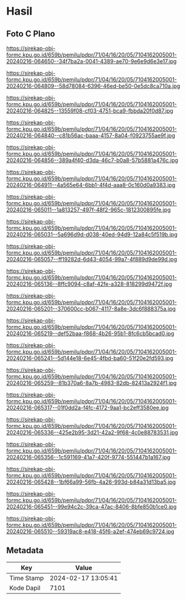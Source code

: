 # Hasil

## Foto C Plano

https://sirekap-obj-formc.kpu.go.id/659b/pemilu/pdpr/71/04/16/20/05/7104162005001-20240216-064650--34f7ba2a-0041-4389-ae70-9e6e9d6e3e17.jpg

https://sirekap-obj-formc.kpu.go.id/659b/pemilu/pdpr/71/04/16/20/05/7104162005001-20240216-064809--58d78084-6396-46ed-be50-0e5dc8ca710a.jpg

https://sirekap-obj-formc.kpu.go.id/659b/pemilu/pdpr/71/04/16/20/05/7104162005001-20240216-064825--13559f08-cf03-4751-bca9-fbbda20f0d87.jpg

https://sirekap-obj-formc.kpu.go.id/659b/pemilu/pdpr/71/04/16/20/05/7104162005001-20240216-064840--c81b56ac-baaa-4157-8a04-f0923755ae9f.jpg

https://sirekap-obj-formc.kpu.go.id/659b/pemilu/pdpr/71/04/16/20/05/7104162005001-20240216-064856--389a4f40-d3da-46c7-b0a8-57b5881a476c.jpg

https://sirekap-obj-formc.kpu.go.id/659b/pemilu/pdpr/71/04/16/20/05/7104162005001-20240216-064911--4a565e64-6bb1-4f4d-aaa8-0c160d0a9383.jpg

https://sirekap-obj-formc.kpu.go.id/659b/pemilu/pdpr/71/04/16/20/05/7104162005001-20240216-065011--1a813257-497f-48f2-965c-1812300895fe.jpg

https://sirekap-obj-formc.kpu.go.id/659b/pemilu/pdpr/71/04/16/20/05/7104162005001-20240216-065031--5a696d9d-d038-40ed-94d9-12a84c5f519b.jpg

https://sirekap-obj-formc.kpu.go.id/659b/pemilu/pdpr/71/04/16/20/05/7104162005001-20240216-065057--ff19282d-6d43-4054-99a7-4f889d9de99d.jpg

https://sirekap-obj-formc.kpu.go.id/659b/pemilu/pdpr/71/04/16/20/05/7104162005001-20240216-065136--8ffc9094-c8af-42fe-a328-818299d9472f.jpg

https://sirekap-obj-formc.kpu.go.id/659b/pemilu/pdpr/71/04/16/20/05/7104162005001-20240216-065201--370600cc-b067-4117-8a8e-3dc6f888375a.jpg

https://sirekap-obj-formc.kpu.go.id/659b/pemilu/pdpr/71/04/16/20/05/7104162005001-20240216-065219--def52baa-f868-4b26-95b1-8fc6cb5bcad0.jpg

https://sirekap-obj-formc.kpu.go.id/659b/pemilu/pdpr/71/04/16/20/05/7104162005001-20240216-065241--5d144e18-6e45-4fbd-ba60-51f20e2fd593.jpg

https://sirekap-obj-formc.kpu.go.id/659b/pemilu/pdpr/71/04/16/20/05/7104162005001-20240216-065259--81b370a6-8a7b-4983-82db-82413a2924f1.jpg

https://sirekap-obj-formc.kpu.go.id/659b/pemilu/pdpr/71/04/16/20/05/7104162005001-20240216-065317--01f0dd2a-f4fc-4172-9aa1-bc2eff3580ee.jpg

https://sirekap-obj-formc.kpu.go.id/659b/pemilu/pdpr/71/04/16/20/05/7104162005001-20240216-065336--425e2b95-3d21-42a2-9f68-4c0e88783531.jpg

https://sirekap-obj-formc.kpu.go.id/659b/pemilu/pdpr/71/04/16/20/05/7104162005001-20240216-065356--1c591169-41a7-420f-9774-551447b1a167.jpg

https://sirekap-obj-formc.kpu.go.id/659b/pemilu/pdpr/71/04/16/20/05/7104162005001-20240216-065428--1bf66a99-56fb-4a26-993d-b84a31d13ba5.jpg

https://sirekap-obj-formc.kpu.go.id/659b/pemilu/pdpr/71/04/16/20/05/7104162005001-20240216-065451--99e94c2c-39ca-47ac-8406-8bfe850b1ce0.jpg

https://sirekap-obj-formc.kpu.go.id/659b/pemilu/pdpr/71/04/16/20/05/7104162005001-20240216-065510--59319ac8-e418-45f6-a2ef-474eb69c9724.jpg


## Metadata

| Key        | Value               |
| ---------- | ------------------- |
| Time Stamp | 2024-02-17 13:05:41 |
| Kode Dapil | 7101                |



